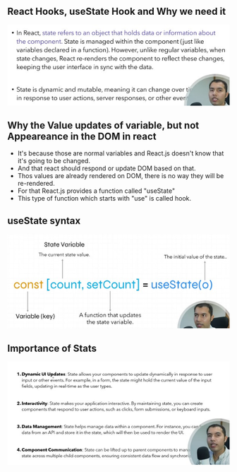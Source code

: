 ## React Hooks, useState Hook and Why we need it
<img src="./public/doc2.jpg">

## Why the Value updates of variable, but not Appeareance in the DOM in react
- It's because those are normal variables and React.js doesn't know that it's going to be changed.
- And that react should respond or update DOM based on that.
- Thos values are already rendered on DOM, there is no way they will be re-rendered.
- For that React.js provides a function called "useState"
- This type of function which starts with "use" is called hook.


## useState syntax
<img src="./public/doc3.jpg">

## Importance of Stats
<img src="./public/doc4.jpg">